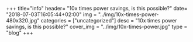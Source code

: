 +++
title="info"
header=  "10x times power savings, is this possible?"
date=  "2018-07-03T16:05:44+02:00"
img = "../img/10x-times-power-480x320.jpg"
categories = ["uncategorized"]
desc = "10x times power savings, is this possible?"
cover_img = "../img/10x-times-power.jpg"
type = "blog"
+++
